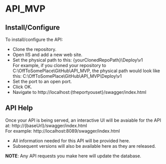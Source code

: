 # API_MVP

## Install/Configure
To install/configure the API:
- Clone the repository.
- Open IIS and add a new web site.
- Set the physical path to this: {yourClonedRepoPath}\Deploy\v1<br/>
For example, if you cloned your repository to C:\OffToSomePlace\GitHub\API_MVP\, the physical path would look like this: C:\OffToSomePlace\GitHub\API_MVP\Deploy\v1
- Set the port to an open port.
- Click OK.
- Navigate to http://localhost:{theportyouset}/swagger/index.html

## API Help
Once your API is being served, an interactive UI will be avaiable for the API at: http://{baseUrl}/swagger/index.html<br/>
For example: http://localhost:8089/swagger/index.html<br />
- All information needed for this API will be provided here.
- Subsequent versions will also be available here as they are released.

<strong>NOTE</strong>: Any API requests you make here will update the database.